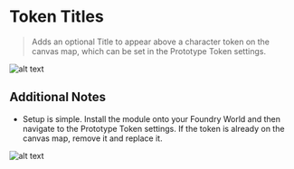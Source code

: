 # Token Titles
> Adds an optional Title to appear above a character token on the canvas map, which can be set in the Prototype Token settings.

![alt text](https://i.ibb.co/8dmfPkk/Token-Titles.png)
## Additional Notes
* Setup is simple. Install the module onto your Foundry World and then navigate to the Prototype Token settings. If the token is already on the canvas map, remove it and replace it.

![alt text](https://i.ibb.co/10gHzPH/image.png)

